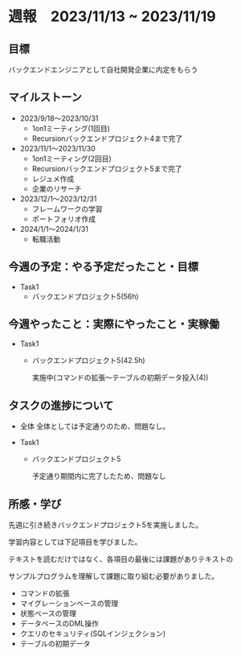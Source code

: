 # 週報　2023/11/13 ~ 2023/11/19

## 目標
バックエンドエンジニアとして自社開発企業に内定をもらう

## マイルストーン
- 2023/9/18〜2023/10/31
    - 1on1ミーティング(1回目)
    - Recursionバックエンドプロジェクト4まで完了
- 2023/11/1〜2023/11/30
    - 1on1ミーティング(2回目)
    - Recursionバックエンドプロジェクト5まで完了
    - レジュメ作成
    - 企業のリサーチ
- 2023/12/1〜2023/12/31
    - フレームワークの学習
    - ポートフォリオ作成
- 2024/1/1〜2024/1/31
    - 転職活動

## 今週の予定：やる予定だったこと・目標
- Task1
    - バックエンドプロジェクト5(56h)

## 今週やったこと：実際にやったこと・実稼働
- Task1
    - バックエンドプロジェクト5(42.5h)

        実施中(コマンドの拡張〜テーブルの初期データ投入(4))

## タスクの進捗について
- 全体
    全体としては予定通りのため、問題なし。

- Task1
    - バックエンドプロジェクト5

        予定通り期間内に完了したため、問題なし

## 所感・学び
先週に引き続きバックエンドプロジェクト5を実施しました。

学習内容としては下記項目を学びました。

テキストを読むだけではなく、各項目の最後には課題がありテキストの

サンプルプログラムを理解して課題に取り組む必要がありました。

- コマンドの拡張
- マイグレーションベースの管理
- 状態ベースの管理
- データベースのDML操作
- クエリのセキュリティ(SQLインジェクション)
- テーブルの初期データ
